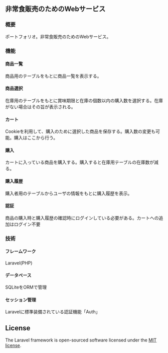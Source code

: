 ## 非常食販売のためのWebサービス
### 概要
ポートフォリオ。非常食販売のためのWebサービス。

### 機能
#### 商品一覧
商品用のテーブルをもとに商品一覧を表示する。

#### 商品選択
在庫用のテーブルをもとに賞味期限と在庫の個数以内の購入数を選択する。在庫がない場合はその旨が表示される。

#### カート
Cookieを利用して、購入のために選択した商品を保存する。購入数の変更も可能。購入はここから行う。
　
#### 購入
カートに入っている商品を購入する。購入すると在庫用テーブルの在庫数が減る。

#### 購入履歴
購入者用のテーブルからユーザの情報をもとに購入履歴を表示。
　
#### 認証
商品の購入時と購入履歴の確認時にログインしている必要がある。カートへの追加はログイン不要

### 技術
#### フレームワーク
Laravel(PHP)

#### データベース
SQLiteをORMで管理

#### セッション管理
Laravelに標準装備されている認証機能「Auth」

## License

The Laravel framework is open-sourced software licensed under the [MIT license](https://opensource.org/licenses/MIT).
